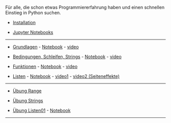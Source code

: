 Für alle, die schon etwas Programmiererfahrung haben und einen schnellen Einstieg in Python suchen.

- [Installation](./installation.md)

- [Jupyter Notebooks](./jupyter.md)

----

- [Grundlagen](https://nbviewer.org/github/ktheu/PythonLernen/blob/main/grundlagen.ipynb) - 
   [Notebook](./grundlagen.ipynb) - [video](https://youtu.be/bDHNZggFtZk)

- [Bedingungen, Schleifen, Strings](https://nbviewer.org/github/ktheu/PythonLernen/blob/main/bedingungen.ipynb) - 
   [Notebook](./bedingungen.ipynb) - [video](https://youtu.be/NEQJCSbloOw)

- [Funktionen](https://nbviewer.org/github/ktheu/PythonLernen/blob/main/funktionen.ipynb) - 
   [Notebook](./funktionen.ipynb) - [video](https://youtu.be/5qvqujyl90Q)

- [Listen](https://nbviewer.org/github/ktheu/PythonLernen/blob/main/listen.ipynb) - 
   [Notebook](./listen.ipynb) - [video1](https://youtu.be/-NiqSTj2H3M) - [video2 (Seiteneffekte)](https://youtu.be/RzIazgpfY0M?si=9odVbOLvqjfjduQH)

---


- [Übung Range](./uebungen/range.ipynb)

- [Übung Strings](./uebungen/string01.ipynb)

- [Übung Listen01](https://nbviewer.org/github/ktheu/PythonLernen/blob/main/listen01.ipynb) - [Notebook](./uebungen/listen01.ipynb)

<!-- - [Übung Listen02](./uebungen/listen02.ipynb) -->

---

  
